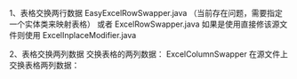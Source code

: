 1、表格交换两行数据
EasyExcelRowSwapper.java （当前存在问题，需要指定一个实体类来映射表格）
或者
ExcelRowSwapper.java
如果是使用直接修该源文件则使用
ExcelInplaceModifier.java

2、表格交换两列数据
交换表格的两列数据： ExcelColumnSwapper
在源文件上交换表格两列数据：
